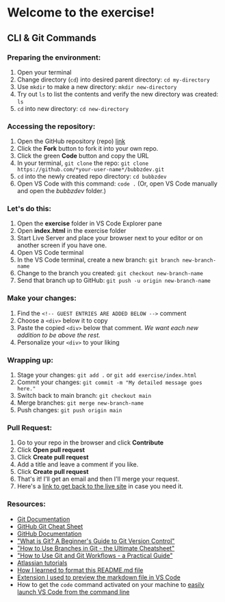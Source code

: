 # Welcome to the exercise!
## CLI & Git Commands
### Preparing the environment:
1. Open your terminal
1. Change directory (`cd`) into desired parent directory: `cd my-directory`
1. Use `mkdir` to make a new directory: `mkdir new-directory`
1. Try out `ls` to list the contents and verify the new directory was created: `ls`
1. `cd` into new directory: `cd new-directory`
### Accessing the repository:
1. Open the GitHub repository (repo) [link](https://github.com/bubbzDotDev/bubbzdev)
1. Click the **Fork** button to fork it into your own repo.
1. Click the green **Code** button and copy the URL
1. In your terminal, `git clone` the repo: `git clone https://github.com/*your-user-name*/bubbzdev.git`
1. `cd` into the newly created repo directory: `cd bubbzdev`
1. Open VS Code with this command: `code .` (Or, open VS Code manually and open the *bubbzdev* folder.)
### Let's do this:
1. Open the **exercise** folder in VS Code Explorer pane
1. Open **index.html** in the exercise folder
1. Start Live Server and place your browser next to your editor or on another screen if you have one.
1. Open VS Code terminal
1. In the VS Code terminal, create a new branch: `git branch new-branch-name`
1. Change to the branch you created: `git checkout new-branch-name`
1. Send that branch up to GitHub: `git push -u origin new-branch-name`
### Make your changes:
1. Find the `<!-- GUEST ENTRIES ARE ADDED BELOW -->` comment
1. Choose a `<div>` below it to copy
1. Paste the copied `<div>` below that comment. *We want each new addition to be above the rest.*
1. Personalize your `<div>` to your liking
### Wrapping up:
1. Stage your changes: `git add .` or `git add exercise/index.html`
1. Commit your changes: `git commit -m "My detailed message goes here."`
1. Switch back to main branch: `git checkout main`
1. Merge branches: `git merge new-branch-name`
1. Push changes: `git push origin main`
### Pull Request:
1. Go to your repo in the browser and click **Contribute**
1. Click **Open pull request**
1. Click **Create pull request**
1. Add a title and leave a comment if you like.
1. Click **Create pull request**
1. That's it! I'll get an email and then I'll merge your request.
1. Here's a [link to get back to the live site](https://www.bubbz.dev/exercise/) in case you need it.
### Resources:
- [Git Documentation](https://git-scm.com/doc)
- [GitHub Git Cheat Sheet](https://training.github.com/downloads/github-git-cheat-sheet/)
- [GitHub Documentation](https://docs.github.com/en)
- ["What is Git? A Beginner's Guide to Git Version Control"](https://www.freecodecamp.org/news/what-is-git-learn-git-version-control/)
- ["How to Use Branches in Git - the Ultimate Cheatsheet"](https://www.freecodecamp.org/news/how-to-use-branches-in-git/)
- ["How to Use Git and Git Workflows - a Practical Guide"](https://www.freecodecamp.org/news/practical-git-and-git-workflows/)
- [Atlassian tutorials](https://www.atlassian.com/git/tutorials/what-is-version-control)
- [How I learned to format this README.md file](https://www.markdownguide.org/basic-syntax/)
- [Extension I used to preview the markdown file in VS Code](https://marketplace.visualstudio.com/items?itemName=shd101wyy.markdown-preview-enhanced)
- How to get the `code` command activated on your machine to [easily launch VS Code from the command line](https://code.visualstudio.com/docs/editor/command-line)
